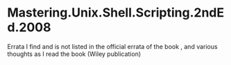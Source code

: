 # Mastering.Unix.Shell.Scripting.2ndEd.2008
Errata I find and is not listed in the official errata of the book , and various thoughts as I read the book (Wiley publication)
